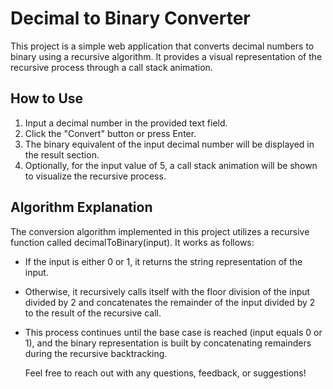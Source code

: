 # Decimal to Binary Converter
This project is a simple web application that converts decimal numbers to 
binary using a recursive algorithm. It provides a visual representation 
of the recursive process through a call stack animation.

## How to Use
1. Input a decimal number in the provided text field.
2. Click the "Convert" button or press Enter.
3. The binary equivalent of the input decimal number will be displayed in the result section.
4. Optionally, for the input value of 5, a call stack animation will be shown
   to visualize the recursive process.

## Algorithm Explanation
The conversion algorithm implemented in this project utilizes a recursive function called decimalToBinary(input). It works as follows:

* If the input is either 0 or 1, it returns the string representation of the input.
* Otherwise, it recursively calls itself with the floor division of the input divided by 2 and concatenates the remainder of the input divided by 2 to the result of the recursive call.
* This process continues until the base case is reached (input equals 0 or 1), and the binary representation is built by concatenating remainders during the recursive backtracking.


  Feel free to reach out with any questions, feedback, or suggestions!
